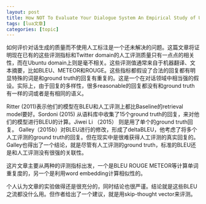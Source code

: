 ```yaml
---
layout: post
title: How NOT To Evaluate Your Dialogue System An Empirical Study of Unsupervised Evaluation Metrics for Dialogue Response Generation 
tags: [lua文章]
categories: [topic]
---
```

如何评价对话生成的质量而不使用人工标注是一个还未解决的问题。这篇文章将证明现在已有的这些评测指标和Twitter
domain的人工评测质量只有一点点的相关性，而在Ubuntu
domain上则是毫不相关。这些评测值通常来自于机器翻译、文本摘要，比如BLEU、METEOR和ROUGE。这些指标都假设了合法的回复都有明显特殊的词是和ground
truth的回复有重复的。这是一个在对话领域中相当强的假设。实际上，由于回复的多样性，很多reasonable的回复都没有和ground
truth有一样的词或者是有相同的语义。

Ritter (2011)表示他们的模型在BLEU和人工评测上都比Baseline的retrieval model要好。Sordoni (2015)
从语料库中收集了15个ground truth的回复，来对他们的模型进行BLEU的计算。Jiwei Li （2015） 则是用了单个的ground
truth回复。 Galley（2015b）对BLEU进行的修改，形成了deltaBLEU，他考虑了将多个人工评测的ground
truth的回复。但在现实中是很难获得人工评测的真实回复的。Galley也得出了一个结论，就是尽管有人工评测的ground
truth，标准的BLEU还是和人工评测没有很强的关联性。

这片文章主要从两种的评测指标出发，一个是BLEU ROUGE METEOR等计算单词重复度的，另一个是利用word embedding计算相似性的。

个人认为文章的实验做得还是很充分的，同时结论也很严谨。结论就是这些BLEU之流都没什么用。但作者给出了一个建议，就是用skip-thought
vector来评测。